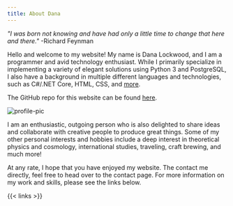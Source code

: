 ```yaml
---
title: About Dana
---
```


*"I was born not knowing and have had only a little time to change that here and there."* -Richard Feynman

Hello and welcome to my website! My name is Dana Lockwood, and I am a programmer and avid technology enthusiast. While I primarily specialize in implementing a variety of elegant solutions using Python 3 and PostgreSQL, I also have a background in multiple different languages and technologies, such as C#/.NET Core, HTML, CSS, and [more](/skills).

The GitHub repo for this website can be found [here](https://github.com/D-Bits/Danabases-Blog). 

![profile-pic](/assets/pics/me-profile.jpg)


I am an enthusiastic, outgoing person who is also delighted to share ideas and collaborate with creative people to produce great things. Some of my other personal interests and hobbies include a deep interest in theoretical physics and cosmology, international studies, traveling, craft brewing, and much more! 

At any rate, I hope that you have enjoyed my website. The contact me directly, feel free to head over to the contact page. For more information on my work and skills, please see the links below.


{{< links >}}
